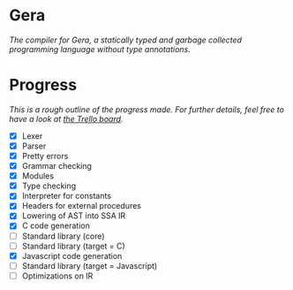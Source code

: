 # Gera

*The compiler for Gera, a statically typed and garbage collected programming language without type annotations.*

# Progress

*This is a rough outline of the progress made. For further details, feel free to have a look at [the Trello board](https://trello.com/b/BaAKwZsO/gera).*

- [x] Lexer
- [x] Parser
- [x] Pretty errors
- [x] Grammar checking
- [x] Modules
- [x] Type checking
- [x] Interpreter for constants
- [x] Headers for external procedures
- [x] Lowering of AST into SSA IR
- [x] C code generation
- [ ] Standard library (core)
- [ ] Standard library (target = C)
- [x] Javascript code generation
- [ ] Standard library (target = Javascript)
- [ ] Optimizations on IR